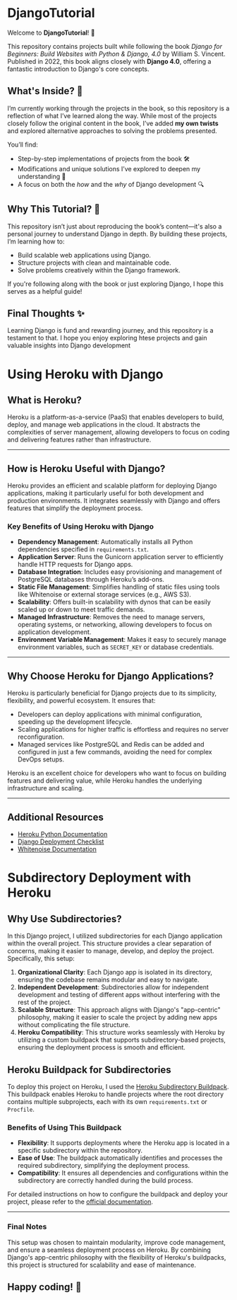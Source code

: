 # DjangoTutorial

Welcome to **DjangoTutorial**! 🎉

This repository contains projects built while following the book *Django for Beginners: Build Websites with Python & Django, 4.0* by William S. Vincent. Published in 2022, this book aligns closely with **Django 4.0**, offering a fantastic introduction to Django's core concepts.

## What's Inside? 📖

I’m currently working through the projects in the book, so this repository is a reflection of what I’ve learned along the way. While most of the projects closely follow the original content in the book, I’ve added **my own twists** and explored alternative approaches to solving the problems presented. 

You’ll find:
- Step-by-step implementations of projects from the book 🛠️
- Modifications and unique solutions I’ve explored to deepen my understanding 🌟
- A focus on both the *how* and the *why* of Django development 🔍

## Why This Tutorial? 🤔

This repository isn’t just about reproducing the book’s content—it's also a personal journey to understand Django in depth. By building these projects, I’m learning how to:
- Build scalable web applications using Django.
- Structure projects with clean and maintainable code.
- Solve problems creatively within the Django framework.

If you're following along with the book or just exploring Django, I hope this serves as a helpful guide!

## Final Thoughts ✨

Learning Django is fund and rewarding journey, and this repository is a testament to that. I hope you enjoy exploring htese projects and gain valuable insights into Django development


# **Using Heroku with Django**

## **What is Heroku?**

Heroku is a platform-as-a-service (PaaS) that enables developers to build, deploy, and manage web applications in the cloud. It abstracts the complexities of server management, allowing developers to focus on coding and delivering features rather than infrastructure.

---

## **How is Heroku Useful with Django?**

Heroku provides an efficient and scalable platform for deploying Django applications, making it particularly useful for both development and production environments. It integrates seamlessly with Django and offers features that simplify the deployment process.

### **Key Benefits of Using Heroku with Django**
- **Dependency Management**: Automatically installs all Python dependencies specified in `requirements.txt`.
- **Application Server**: Runs the Gunicorn application server to efficiently handle HTTP requests for Django apps.
- **Database Integration**: Includes easy provisioning and management of PostgreSQL databases through Heroku’s add-ons.
- **Static File Management**: Simplifies handling of static files using tools like Whitenoise or external storage services (e.g., AWS S3).
- **Scalability**: Offers built-in scalability with dynos that can be easily scaled up or down to meet traffic demands.
- **Managed Infrastructure**: Removes the need to manage servers, operating systems, or networking, allowing developers to focus on application development.
- **Environment Variable Management**: Makes it easy to securely manage environment variables, such as `SECRET_KEY` or database credentials.

---

## **Why Choose Heroku for Django Applications?**

Heroku is particularly beneficial for Django projects due to its simplicity, flexibility, and powerful ecosystem. It ensures that:
- Developers can deploy applications with minimal configuration, speeding up the development lifecycle.
- Scaling applications for higher traffic is effortless and requires no server reconfiguration.
- Managed services like PostgreSQL and Redis can be added and configured in just a few commands, avoiding the need for complex DevOps setups.

Heroku is an excellent choice for developers who want to focus on building features and delivering value, while Heroku handles the underlying infrastructure and scaling.

---

## **Additional Resources**
- [Heroku Python Documentation](https://devcenter.heroku.com/categories/python-support)
- [Django Deployment Checklist](https://docs.djangoproject.com/en/stable/howto/deployment/checklist/)
- [Whitenoise Documentation](http://whitenoise.evans.io/)





# **Subdirectory Deployment with Heroku**

## Why Use Subdirectories?

In this Django project, I utilized subdirectories for each Django application within the overall project. This structure provides a clear separation of concerns, making it easier to manage, develop, and deploy the project. Specifically, this setup:

1. **Organizational Clarity**: Each Django app is isolated in its directory, ensuring the codebase remains modular and easy to navigate.
2. **Independent Development**: Subdirectories allow for independent development and testing of different apps without interfering with the rest of the project.
3. **Scalable Structure**: This approach aligns with Django's "app-centric" philosophy, making it easier to scale the project by adding new apps without complicating the file structure.
4. **Heroku Compatibility**: This structure works seamlessly with Heroku by utilizing a custom buildpack that supports subdirectory-based projects, ensuring the deployment process is smooth and efficient.

## Heroku Buildpack for Subdirectories

To deploy this project on Heroku, I used the [Heroku Subdirectory Buildpack](https://github.com/timanovsky/subdir-heroku-buildpack#how-to-use). This buildpack enables Heroku to handle projects where the root directory contains multiple subprojects, each with its own `requirements.txt` or `Procfile`.

### Benefits of Using This Buildpack

- **Flexibility**: It supports deployments where the Heroku app is located in a specific subdirectory within the repository.
- **Ease of Use**: The buildpack automatically identifies and processes the required subdirectory, simplifying the deployment process.
- **Compatibility**: It ensures all dependencies and configurations within the subdirectory are correctly handled during the build process.

For detailed instructions on how to configure the buildpack and deploy your project, please refer to the [official documentation](https://github.com/timanovsky/subdir-heroku-buildpack#how-to-use).

---

### Final Notes

This setup was chosen to maintain modularity, improve code management, and ensure a seamless deployment process on Heroku. By combining Django's app-centric philosophy with the flexibility of Heroku's buildpacks, this project is structured for scalability and ease of maintenance.



## Happy coding! 🚀